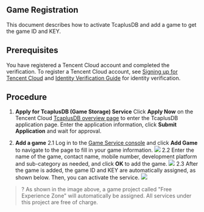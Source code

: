 [//]: # (chinagitpath:XXXXX)

## Game Registration
This document describes how to activate TcaplusDB and add a game to get the game ID and KEY.

##  Prerequisites
You have registered a Tencent Cloud account and completed the verification.
To register a Tencent Cloud account, see [Signing up for Tencent Cloud](https://cloud.tencent.com/document/product/378/17985) and [Identity Verification Guide](https://cloud.tencent.com/document/product/378/3629) for identity verification.


## Procedure
1. **Apply for TcaplusDB (Game Storage) Service**
Click **Apply Now** on the Tencent Cloud [TcaplusDB overview page](https://cloud.tencent.com/product/tcaplus) to enter the TcaplusDB application page. Enter the application information, click **Submit Application** and wait for approval.

2. **Add a game**
2.1 Log in to the [Game Service console](https://console.cloud.tencent.com/gameservice) and click **Add Game** to navigate to the page to fill in your game information. 
![](https://main.qcloudimg.com/raw/e70fd4a7ad1dad2f2f89f2df06979875.png)
2.2 Enter the name of the game, contact name, mobile number, development platform and sub-category as needed, and click **OK** to add the game.
![](https://main.qcloudimg.com/raw/0766b5d9d62e7d2b11352c3e24af70b7.png)
2.3 After the game is added, the game ID and KEY are automatically assigned, as shown below. Then, you can activate the service.
![](https://main.qcloudimg.com/raw/fdda4a1ee99d6b51dac0a8c346fdacd4.png)

>? As shown in the image above, a game project called "Free Experience Zone" will automatically be assigned. All services under this project are free of charge.

